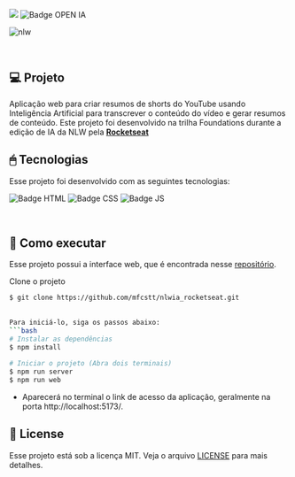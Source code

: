
<a href="https://www.rocketseat.com.br/" target="_blank"><img src="https://img.shields.io/static/v1?label=NLW IA&message=Rocketseat&color=7159c1&style=for-the-badge&logo=ghost"/></a>
![Badge OPEN IA](https://img.shields.io/badge/OpenAI-412991.svg?style=for-the-badge&logo=OpenAI&logoColor=white) 

![nlw](https://github.com/carloshenriquefs/nlwia/assets/54969405/767152ee-cdda-428d-99ee-1dd120e74677)
  
 <br> 
  
 ## 💻 Projeto 
 Aplicação web para criar resumos de shorts do YouTube usando Inteligência Artificial para transcrever o conteúdo do vídeo e gerar resumos de conteúdo. Este projeto foi desenvolvido na trilha Foundations durante a edição de IA da NLW pela **[Rocketseat](https://www.rocketseat.com.br/)** 
 
 
 ## 🖱 Tecnologias 
  
 Esse projeto foi desenvolvido com as seguintes tecnologias: 
  
 ![Badge HTML](https://img.shields.io/badge/HTML5-E34F26.svg?style=for-the-badge&logo=HTML5&logoColor=white) 
 ![Badge CSS](https://img.shields.io/badge/CSS3-1572B6.svg?style=for-the-badge&logo=CSS3&logoColor=white) 
 ![Badge JS](https://img.shields.io/badge/JavaScript-F7DF1E.svg?style=for-the-badge&logo=JavaScript&logoColor=black) 
 
  
  
 <br>
  
 ## 🖤 Como executar 
 Esse projeto possui a interface web, que é encontrada nesse [repositório](https://github.com/mfcstt/nlwia_rocketseat). 
  
 Clone o projeto 
  
 ```bash 
 $ git clone https://github.com/mfcstt/nlwia_rocketseat.git 
  
  
 Para iniciá-lo, siga os passos abaixo: 
 ```bash 
 # Instalar as dependências 
 $ npm install 
  
 # Iniciar o projeto (Abra dois terminais)
 $ npm run server
 $ npm run web
 
 
 ``` 
 - Aparecerá no terminal o link de acesso da aplicação, geralmente na porta http://localhost:5173/. 
  
 ## 📝 License 
  
 Esse projeto está sob a licença MIT. Veja o arquivo [LICENSE](./LICENSE.md) para mais detalhes. 
  
 <br /> 
 
 

